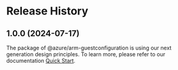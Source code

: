 # Release History
    
## 1.0.0 (2024-07-17)

The package of @azure/arm-guestconfiguration is using our next generation design principles. To learn more, please refer to our documentation [Quick Start](https://aka.ms/azsdk/js/mgmt/quickstart).
